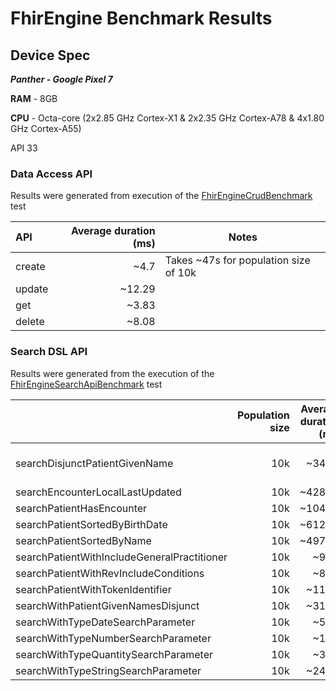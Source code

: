 # FhirEngine Benchmark Results

## Device Spec

**_Panther - Google Pixel 7_**

**RAM** - 8GB

**CPU** - Octa-core (2x2.85 GHz Cortex-X1 & 2x2.35 GHz Cortex-A78 & 4x1.80 GHz Cortex-A55)

API 33

### Data Access API

Results were generated from execution of the [FhirEngineCrudBenchmark](../../../engine/benchmarks/macrobenchmark/src/main/java/com/google/android/fhir/engine/macrobenchmark/FhirEngineCrudBenchmark.kt) test

| API    | Average duration (ms) | Notes                                 |
|:-------|----------------------:|---------------------------------------|
| create |                  ~4.7 | Takes ~47s for population size of 10k |
| update |                ~12.29 |                                       |
| get    |                 ~3.83 |                                       |
| delete |                 ~8.08 |                                       |


### Search DSL API

Results were generated from the execution of the [FhirEngineSearchApiBenchmark](../../../engine/benchmarks/macrobenchmark/src/main/java/com/google/android/fhir/engine/macrobenchmark/FhirEngineSearchApiBenchmark.kt) test

|                                             |  Population size | Average duration (ms) | Notes                                                                                                                 |
|---------------------------------------------|-----------------:|----------------------:|-----------------------------------------------------------------------------------------------------------------------|
| searchDisjunctPatientGivenName              |              10k |                ~34.47 | Preloaded patients of population size and their associated resources (Encounters/Practitioners/Organization/Location) |
| searchEncounterLocalLastUpdated             |              10k |               ~428.07 |                                                                                                                       |
| searchPatientHasEncounter                   |              10k |               ~104.66 |                                                                                                                       |
| searchPatientSortedByBirthDate              |              10k |               ~612.62 |                                                                                                                       |
| searchPatientSortedByName                   |              10k |               ~497.06 |                                                                                                                       |
| searchPatientWithIncludeGeneralPractitioner |              10k |                 ~9.53 |                                                                                                                       |
| searchPatientWithRevIncludeConditions       |              10k |                 ~8.32 |                                                                                                                       |
| searchPatientWithTokenIdentifier            |              10k |                ~11.11 |                                                                                                                       |
| searchWithPatientGivenNamesDisjunct         |              10k |                ~31.89 |                                                                                                                       |
| searchWithTypeDateSearchParameter           |              10k |                 ~5.65 |                                                                                                                       |
| searchWithTypeNumberSearchParameter         |              10k |                 ~1.68 |                                                                                                                       |
| searchWithTypeQuantitySearchParameter       |              10k |                 ~3.12 |                                                                                                                       |
| searchWithTypeStringSearchParameter         |              10k |                ~24.49 |                                                                                                                       |
